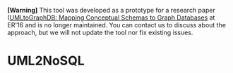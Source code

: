 **[Warning]** This tool was developed as a prototype for a research paper ([UMLtoGraphDB: Mapping Conceptual Schemas to Graph Databases](https://www.researchgate.net/publication/308723693_UMLtoGraphDB_Mapping_Conceptual_Schemas_to_Graph_Databases) at ER'16 and is no longer maintained. You can contact us to discuss about the approach, but we will not update the tool nor fix existing issues.


# UML2NoSQL
